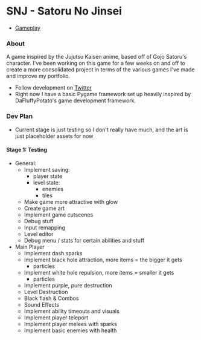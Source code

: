 # SNJ - Satoru No Jinsei
- [Gameplay](./gifs/gameplay.gif)
### About
A game inspired by the Jujutsu Kaisen anime, based off of Gojo Satoru's character.
I've been working on this game for a few weeks on and off to create a more consolidated project in terms of the various games I've made and improve my portfolio. 

- Follow development on [Twitter](https://twitter.com/1dev_m0) 
- Right now I have a basic Pygame framework set up heavily inspired by DaFluffyPotato's game development framework.

### Dev Plan
- Current stage is just testing so I don't really have much, and the art is just placeholder assets for now
#### Stage 1: Testing
- General:
    - Implement saving:
        - player state
        - level state:
            - enemies
            - tiles
    - Make game more attractive with glow
    - Create game art
    - Implement game cutscenes
    - Debug stuff
    - Input remapping
    - Level editor
    - Debug menu / stats for certain abilities and stuff
- Main Player
    - Implement dash sparks
    - Implement black hole attraction, more items = the bigger it gets
        - particles
    - Implement white hole repulsion, more items = smaller it gets
        - particles
    - Implement purple, pure destruction
    - Level Destruction
    - Black flash & Combos
    - Sound Effects
    - Implement ability timeouts and visuals
    - Implement player teleport
    - Implement player melees with sparks
    - Implement basic enemies with health
